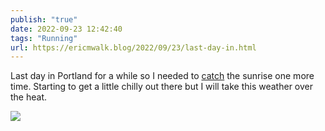 ```yaml
---
publish: "true"
date: 2022-09-23 12:42:40
tags: "Running"
url: https://ericmwalk.blog/2022/09/23/last-day-in.html
---
```


Last day in Portland for a while so I needed to [catch](http://www.strava.com/activities/7853676741) the sunrise one more time. Starting to get a little chilly out there but I will take this weather over the heat.


![](https://ericmwalk.blog/uploads/2022/7858eb4d98.jpg)